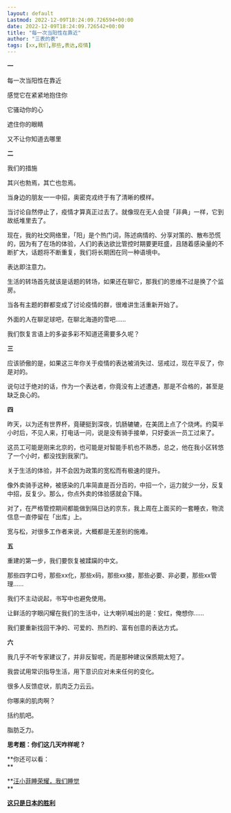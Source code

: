 ```yaml
---
layout: default
Lastmod: 2022-12-09T18:24:09.726594+00:00
date: 2022-12-09T18:24:09.726542+00:00
title: "每一次当阳性在靠近"
author: "三表的表"
tags: [xx,我们,那些,表达,疫情]
---
```


**一**

每一次当阳性在靠近

感觉它在紧紧地抱住你

它骚动你的心

遮住你的眼睛

又不让你知道去哪里

**二**

我们的措施

其兴也勃焉，其亡也忽焉。

当身边的朋友一一中招，奥密克戎终于有了清晰的模样。

当讨论自然停止了，疫情才算真正过去了。就像现在无人会提「非典」一样，它到故纸堆里去了。

现在，我的社交网络里，「阳」是个热门词，陈述病情的、分享对策的、散布恐慌的，因为有了在场的体验，人们的表达欲比管控时期要更旺盛，且随着感染量的不断扩大，话题将不断重复，我们将长期困在同一种语境中。

表达即注意力。

生活的转场首先就该是话题的转场，如果还在聊它，那我们的思维不过是换了个监房。

当各有主题的群都变成了讨论疫情的群，很难讲生活重新开始了。

外面的人在聊足球吧，在聊北海道的雪吧……

我们恢复言语上的多姿多彩不知道还需要多久呢？

**三**

应该骄傲的是，如果这三年你关于疫情的表达被消失过、惩戒过，现在平反了，你是对的。

说句过于绝对的话，作为一个表达者，你竟没有上述遭遇，那是不合格的，甚至是缺乏良心的。

**四**

昨天，以为还有世界杯，竟硬挺到深夜，饥肠辘辘，在美团上点了个烧烤。约莫半小时后，不见人来，打电话一问，说是没有骑手接单，只好委派一员工过来了。

这员工可能是刚来北京的，也可能是对智能手机也不熟悉，总之，他在我小区转悠了一个小时，都没找到我家门。

关于生活的体验，并不会因为政策的宽松而有极速的提升。

像外卖骑手这种，被感染的几率简直是百分百的，中招一个，运力就少一分，反复中招，反复少。那么，你点外卖的体验感就会下降。

对了，在严格管控期间都能做到隔日达的京东，我上周在上面买的一套睡衣，物流信息一直停留在「出库」上。

宽与松，对很多工作者来说，大概都是无差别的施难。

**五**

重建的第一步，我们要恢复被蹂躏的中文。

那些四字口号，那些xx化，那些x码，那些xx接，那些必要、非必要，那些xx管理……

我们不主动说起，书写中也避免使用。

让鲜活的字眼闪耀在我们的生活中，让大喇叭喊出的是：安红，俺想你……

我们要重新找回干净的、可爱的、热烈的、富有创意的表达方式。

**六**

我几乎不听专家建议了，并非反智呢，而是那种建议保质期太短了。

我尝试用常识指导生活，用下意识应对未来任何的变化。

很多人反馈症状，肌肉乏力云云。

你哪来的肌肉啊？

括约肌吧。

脂肪乏力。

**思考题：你们这几天咋样呢？**

**你还可以看：  
**

**[汪小菲睡荣耀，我们睡觉](http://mp.weixin.qq.com/s?__biz=MjM5NTU0NTgyMg==&mid=2650408503&idx=1&sn=e5c15557826fc7de274697076d99d451&chksm=bef87186898ff890b550af252da6442cc082b56ecf7e57feefb20f528e2f7312a3e938363c99&scene=21#wechat_redirect)  
**

[**这只是日本的胜利**](http://mp.weixin.qq.com/s?__biz=MjM5NTU0NTgyMg==&mid=2650408488&idx=1&sn=27670fda62164ca85efabfd49be5d463&chksm=bef87199898ff88f61cf292c728389909066247102c3bbad4e9f921e4c72e20ed364458cce88&scene=21#wechat_redirect)

